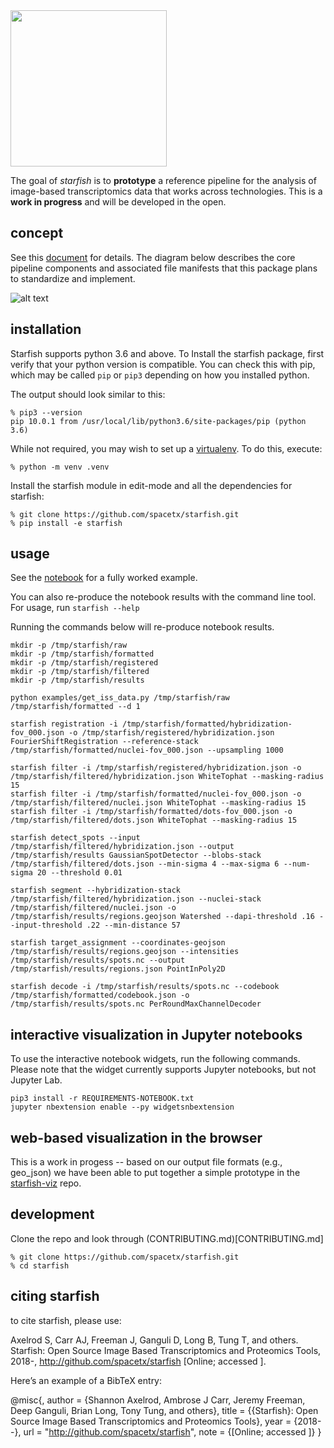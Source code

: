 <img src="https://github.com/chanzuckerberg/starfish/raw/master/design/logo.png" width="250">

The goal of *starfish* is to **prototype** a reference pipeline for the analysis of image-based transcriptomics data that works across technologies. This is a **work in progress** and will be developed in the open.

## concept
See this [document](https://docs.google.com/document/d/1IHIngoMKr-Tnft2xOI3Q-5rL3GSX2E3PnJrpsOX5ZWs/edit?usp=sharing) for details. The diagram below describes the core pipeline components and associated file manifests that this package plans to standardize and implement.

![alt text](https://github.com/chanzuckerberg/starfish/raw/master/design/pipeline-diagram.png "candidate pipeline")

## installation
Starfish supports python 3.6 and above. To Install the starfish package, first verify that your python version is compatible. You can check this with pip, which may be called `pip` or `pip3` depending on how you installed python.

The output should look similar to this:
```
% pip3 --version
pip 10.0.1 from /usr/local/lib/python3.6/site-packages/pip (python 3.6)
```

While not required, you may wish to set up a [virtualenv](https://virtualenv.pypa.io/en/stable/). To do this, execute:
```
% python -m venv .venv
```

Install the starfish module in edit-mode and all the dependencies for starfish:
```
% git clone https://github.com/spacetx/starfish.git
% pip install -e starfish
```

## usage
See the [notebook](notebooks/ISS_Simple_tutorial_-_Mouse_vs._Human_Fibroblasts.ipynb) for a fully worked example.

You can also re-produce the notebook results with the command line tool. For usage, run `starfish --help`

Running the commands below will re-produce notebook results.
```
mkdir -p /tmp/starfish/raw
mkdir -p /tmp/starfish/formatted
mkdir -p /tmp/starfish/registered
mkdir -p /tmp/starfish/filtered
mkdir -p /tmp/starfish/results

python examples/get_iss_data.py /tmp/starfish/raw /tmp/starfish/formatted --d 1

starfish registration -i /tmp/starfish/formatted/hybridization-fov_000.json -o /tmp/starfish/registered/hybridization.json FourierShiftRegistration --reference-stack /tmp/starfish/formatted/nuclei-fov_000.json --upsampling 1000

starfish filter -i /tmp/starfish/registered/hybridization.json -o /tmp/starfish/filtered/hybridization.json WhiteTophat --masking-radius 15
starfish filter -i /tmp/starfish/formatted/nuclei-fov_000.json -o /tmp/starfish/filtered/nuclei.json WhiteTophat --masking-radius 15
starfish filter -i /tmp/starfish/formatted/dots-fov_000.json -o /tmp/starfish/filtered/dots.json WhiteTophat --masking-radius 15

starfish detect_spots --input /tmp/starfish/filtered/hybridization.json --output /tmp/starfish/results GaussianSpotDetector --blobs-stack /tmp/starfish/filtered/dots.json --min-sigma 4 --max-sigma 6 --num-sigma 20 --threshold 0.01

starfish segment --hybridization-stack /tmp/starfish/filtered/hybridization.json --nuclei-stack /tmp/starfish/filtered/nuclei.json -o /tmp/starfish/results/regions.geojson Watershed --dapi-threshold .16 --input-threshold .22 --min-distance 57

starfish target_assignment --coordinates-geojson /tmp/starfish/results/regions.geojson --intensities /tmp/starfish/results/spots.nc --output /tmp/starfish/results/regions.json PointInPoly2D

starfish decode -i /tmp/starfish/results/spots.nc --codebook /tmp/starfish/formatted/codebook.json -o /tmp/starfish/results/spots.nc PerRoundMaxChannelDecoder
```

## interactive visualization in Jupyter notebooks

To use the interactive notebook widgets, run the following commands. Please note that the widget currently 
supports Jupyter notebooks, but not Jupyter Lab. 
```
pip3 install -r REQUIREMENTS-NOTEBOOK.txt
jupyter nbextension enable --py widgetsnbextension
```

## web-based visualization in the browser
This is a work in progess -- based on our output file formats (e.g., geo_json) we have been able to put together a simple prototype in the [starfish-viz](https://github.com/spacetx/starfish-viz) repo.

## development

Clone the repo and look through (CONTRIBUTING.md)[CONTRIBUTING.md]
```
% git clone https://github.com/spacetx/starfish.git
% cd starfish
```

## citing starfish

to cite starfish, please use: 

Axelrod S, Carr AJ, Freeman J, Ganguli D, Long B, Tung T, and others. 
Starfish: Open Source Image Based Transcriptomics and Proteomics Tools, 2018-, 
http://github.com/spacetx/starfish [Online; accessed <date>].

Here’s an example of a BibTeX entry:

@misc{,
author = {Shannon Axelrod, Ambrose J Carr, Jeremy Freeman, Deep Ganguli, Brian Long, Tony Tung, and others},
title = {{Starfish}: Open Source Image Based Transcriptomics and Proteomics Tools},
year = {2018--},
url = "http://github.com/spacetx/starfish",
note = {[Online; accessed <date>]}
}
